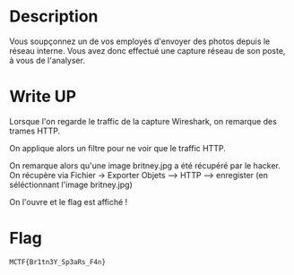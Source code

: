 # Description
Vous soupçonnez un de vos employés d'envoyer des photos depuis le réseau interne. Vous avez donc effectué une capture réseau de son poste, à vous de l'analyser.

# Write UP
Lorsque l'on regarde le traffic de la capture Wireshark, on remarque des trames HTTP.

On applique alors un filtre pour ne voir que le traffic HTTP.

On remarque alors qu'une image britney.jpg a été récupéré par le hacker. On récupère via Fichier -> Exporter Objets --> HTTP --> enregister (en séléctionnant l'image britney.jpg)

On l'ouvre et le flag est affiché !

# Flag
`MCTF{Br1tn3Y_Sp3aRs_F4n}`